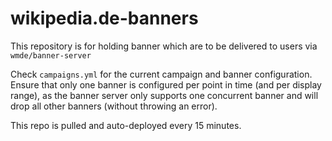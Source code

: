 # wikipedia.de-banners
This repository is for holding banner which are to be delivered to users via `wmde/banner-server`

Check `campaigns.yml` for the current campaign and banner configuration.
Ensure that only one banner is configured per point in time (and per display range), as the banner server only
supports one concurrent banner and will drop all other banners (without throwing an error).

This repo is pulled and auto-deployed every 15 minutes.
